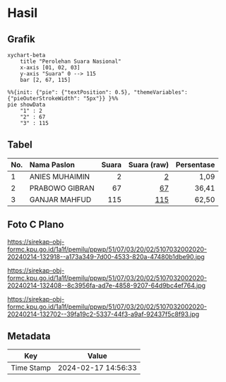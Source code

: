 # Hasil

## Grafik

```mermaid
xychart-beta
    title "Perolehan Suara Nasional"
    x-axis [01, 02, 03]
    y-axis "Suara" 0 --> 115
    bar [2, 67, 115]
```

```mermaid
%%{init: {"pie": {"textPosition": 0.5}, "themeVariables": {"pieOuterStrokeWidth": "5px"}} }%%
pie showData
    "1" : 2
    "2" : 67
    "3" : 115
```

## Tabel

| No. | Nama Paslon    | Suara | Suara (raw) | Persentase |
|:--- |:-------------- | -----:| -----------:| ----------:|
| 1   | ANIES MUHAIMIN | 2     | [2][p-1]    | 1,09       |
| 2   | PRABOWO GIBRAN | 67    | [67][p-2]   | 36,41      |
| 3   | GANJAR MAHFUD  | 115   | [115][p-3]  | 62,50      |


[p-1]: https://github.com/gigit-pemilu/pemilu-2024/blob/main/pilpres/hitung-suara/sub/51-bali/sub/07-karangasem/sub/03-manggis/sub/2002-antiga/sub/020-tps/sub/paslon-1.txt
[p-2]: https://github.com/gigit-pemilu/pemilu-2024/blob/main/pilpres/hitung-suara/sub/51-bali/sub/07-karangasem/sub/03-manggis/sub/2002-antiga/sub/020-tps/sub/paslon-2.txt
[p-3]: https://github.com/gigit-pemilu/pemilu-2024/blob/main/pilpres/hitung-suara/sub/51-bali/sub/07-karangasem/sub/03-manggis/sub/2002-antiga/sub/020-tps/sub/paslon-3.txt

## Foto C Plano

https://sirekap-obj-formc.kpu.go.id/1a1f/pemilu/ppwp/51/07/03/20/02/5107032002020-20240214-132918--a173a349-7d00-4533-820a-47480b1dbe90.jpg

https://sirekap-obj-formc.kpu.go.id/1a1f/pemilu/ppwp/51/07/03/20/02/5107032002020-20240214-132408--8c3956fa-ad7e-4858-9207-64d9bc4ef764.jpg

https://sirekap-obj-formc.kpu.go.id/1a1f/pemilu/ppwp/51/07/03/20/02/5107032002020-20240214-132702--39fa19c2-5337-44f3-a9af-92437f5c8f93.jpg


## Metadata

| Key        | Value               |
| ---------- | ------------------- |
| Time Stamp | 2024-02-17 14:56:33 |



